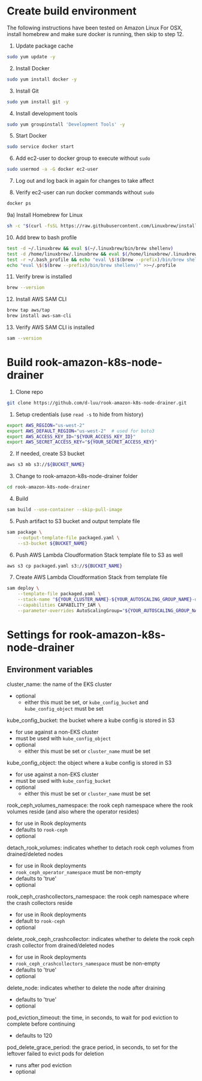 # Create build environment

The following instructions have been tested on Amazon Linux
For OSX, install homebrew and make sure docker is running, then skip to step 12.


1) Update package cache
```bash
sudo yum update -y
```

2) Install Docker
```bash
sudo yum install docker -y
```

3) Install Git
```bash
sudo yum install git -y
```

4) Install development tools
```bash
sudo yum groupinstall 'Development Tools' -y
```

5) Start Docker
```bash
sudo service docker start
```

6) Add ec2-user to docker group to execute without `sudo`
```bash
sudo usermod -a -G docker ec2-user
```

7) Log out and log back in again for changes to take affect

8) Verify ec2-user can run docker commands without `sudo`
```bash
docker ps
```

9a) Install Homebrew for Linux
```bash
sh -c "$(curl -fsSL https://raw.githubusercontent.com/Linuxbrew/install/master/install.sh)"
```

10) Add brew to bash profile
```bash
test -d ~/.linuxbrew && eval $(~/.linuxbrew/bin/brew shellenv)
test -d /home/linuxbrew/.linuxbrew && eval $(/home/linuxbrew/.linuxbrew/bin/brew shellenv)
test -r ~/.bash_profile && echo "eval \$($(brew --prefix)/bin/brew shellenv)" >>~/.bash_profile
echo "eval \$($(brew --prefix)/bin/brew shellenv)" >>~/.profile
```

11) Verify brew is installed
```bash
brew --version
```

12) Install AWS SAM CLI
```bash
brew tap aws/tap
brew install aws-sam-cli
```

13) Verify AWS SAM CLI is installed
```bash
sam --version
```


# Build rook-amazon-k8s-node-drainer

1) Clone repo
```bash
git clone https://github.com/d-luu/rook-amazon-k8s-node-drainer.git
```

1) Setup credentials (use `read -s` to hide from history)
```bash
export AWS_REGION="us-west-2"
export AWS_DEFAULT_REGION="us-west-2"  # used for boto3
export AWS_ACCESS_KEY_ID="${YOUR_ACCESS_KEY_ID}"
export AWS_SECRET_ACCESS_KEY="${YOUR_SECRET_ACCESS_KEY}"
```

2) If needed, create S3 bucket
```bash
aws s3 mb s3://${BUCKET_NAME}
```

3) Change to rook-amazon-k8s-node-drainer folder
```bash
cd rook-amazon-k8s-node-drainer
```

4) Build
```bash
sam build --use-container --skip-pull-image
```

5) Push artifact to S3 bucket and output template file
```bash
sam package \
    --output-template-file packaged.yaml \
    --s3-bucket ${BUCKET_NAME}
```

6) Push AWS Lambda Cloudformation Stack template file to S3 as well
```bash
aws s3 cp packaged.yaml s3://${BUCKET_NAME}
```

7) Create AWS Lambda Cloudformation Stack from template file
```bash
sam deploy \
    --template-file packaged.yaml \
    --stack-name "${YOUR_CLUSTER_NAME}-${YOUR_AUTOSCALING_GROUP_NAME}-drainer" \
    --capabilities CAPABILITY_IAM \
    --parameter-overrides AutoScalingGroup="${YOUR_AUTOSCALING_GROUP_NAME}" EksCluster="${YOUR_CLUSTER_NAME}"
```


# Settings for rook-amazon-k8s-node-drainer

## Environment variables

cluster_name: the name of the EKS cluster
 * optional
   * either this must be set, or `kube_config_bucket` and `kube_config_object` must be set
   
kube_config_bucket: the bucket where a kube config is stored in S3
 * for use against a non-EKS cluster
 * must be used with `kube_config_object`
 * optional
   * either this must be set or `cluster_name` must be set
   
kube_config_object: the object where a kube config is stored in S3
 * for use against a non-EKS cluster
 * must be used with `kube_config_bucket`
 * optional
   * either this must be set or `cluster_name` must be set
   
rook_ceph_volumes_namespace: the rook ceph namespace where the rook volumes reside (and also where the operator resides)
 * for use in Rook deployments
 * defaults to `rook-ceph`
 * optional

detach_rook_volumes: indicates whether to detach rook ceph volumes from drained/deleted nodes
 * for use in Rook deployments
 * `rook_ceph_operator_namespace` must be non-empty
 * defaults to 'true'
 * optional
 
rook_ceph_crashcollectors_namespace: the rook ceph namespace where the crash collectors reside
 * for use in Rook deployments
 * default to `rook-ceph`
 * optional

delete_rook_ceph_crashcollector: indicates whether to delete the rook ceph crash collector from drained/deleted nodes
 * for use in Rook deployments
 * `rook_ceph_crashcollectors_namespace` must be non-empty
 * defaults to 'true'
 * optional

delete_node: indicates whether to delete the node after draining
 * defaults to 'true'
 * optional

pod_eviction_timeout: the time, in seconds, to wait for pod eviction to complete before continuing
 * defaults to 120

pod_delete_grace_period: the grace period, in seconds, to set for the leftover failed to evict pods for deletion
 * runs after pod eviction
 * optional
